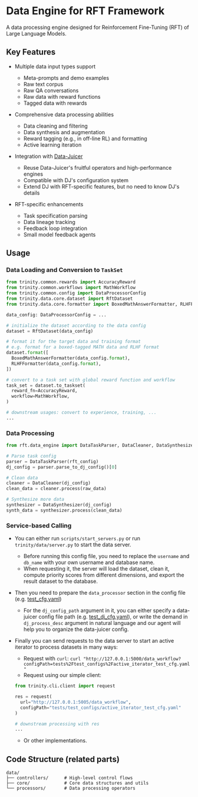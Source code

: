 # Data Engine for RFT Framework

A data processing engine designed for Reinforcement Fine-Tuning (RFT) of Large Language Models.

## Key Features

- Multiple data input types support
  - Meta-prompts and demo examples
  - Raw text corpus
  - Raw QA conversations
  - Raw data with reward functions
  - Tagged data with rewards

- Comprehensive data processing abilities
  - Data cleaning and filtering
  - Data synthesis and augmentation
  - Reward tagging (e.g., in off-line RL) and formatting
  - Active learning iteration

- Integration with [Data-Juicer](https://github.com/modelscope/data-juicer)
  - Reuse Data-Juicer's fruitful operators and high-performance engines
  - Compatible with DJ's configuration system
  - Extend DJ with RFT-specific features, but no need to know DJ's details

- RFT-specific enhancements
  - Task specification parsing
  - Data lineage tracking
  - Feedback loop integration
  - Small model feedback agents

## Usage

### Data Loading and Conversion to `TaskSet`

```python
from trinity.common.rewards import AccuracyReward
from trinity.common.workflows import MathWorkflow
from trinity.common.config import DataProcessorConfig
from trinity.data.core.dataset import RftDataset
from trinity.data.core.formatter import BoxedMathAnswerFormatter, RLHFFormatter

data_config: DataProcessorConfig = ...

# initialize the dataset according to the data config
dataset = RftDataset(data_config)

# format it for the target data and training format
# e.g. format for a boxed-tagged MATH data and RLHF format
dataset.format([
  BoxedMathAnswerFormatter(data_config.format),
  RLHFFormatter(data_config.format),
])

# convert to a task set with global reward function and workflow
task_set = dataset.to_taskset(
  reward_fn=AccuracyReward,
  workflow=MathWorkflow,
)

# downstream usages: convert to experience, training, ...
...

```

### Data Processing

```python
from rft.data_engine import DataTaskParser, DataCleaner, DataSynthesizer

# Parse task config
parser = DataTaskParser(rft_config)
dj_config = parser.parse_to_dj_config()[0]

# Clean data
cleaner = DataCleaner(dj_config)
clean_data = cleaner.process(raw_data)

# Synthesize more data
synthesizer = DataSynthesizer(dj_config)
synth_data = synthesizer.process(clean_data)
```

### Service-based Calling

- You can either run `scripts/start_servers.py` or run `trinity/data/server.py` to start the data server.
  - Before running this config file, you need to replace the `username` and `db_name` with your own username and database name.
  - When requesting it, the server will load the dataset, clean it, compute priority scores from different dimensions, and export the result dataset to the database.
- Then you need to prepare the `data_processor` section in the config file (e.g. [test_cfg.yaml](tests/test_configs/active_iterator_test_cfg.yaml))
  - For the `dj_config_path` argument in it, you can either specify a data-juicer config file path (e.g. [test_dj_cfg.yaml](tests/test_configs/active_iterator_test_dj_cfg.yaml)), or write the demand in `dj_process_desc` argument in natural language and our agent will help you to organize the data-juicer config.
- Finally you can send requests to the data server to start an active iterator to process datasets in many ways:
  - Request with `curl`: `curl "http://127.0.0.1:5000/data_workflow?configPath=tests%2Ftest_configs%2Factive_iterator_test_cfg.yaml"`
  - Request using our simple client:

  ```python
  from trinity.cli.client import request

  res = request(
    url="http://127.0.0.1:5005/data_workflow",
    configPath="tests/test_configs/active_iterator_test_cfg.yaml"
  )

  # downstream processing with res
  ...
  ```

  - Or other implementations.

## Code Structure (related parts)
```text
data/
├── controllers/      # High-level control flows
├── core/             # Core data structures and utils
└── processors/       # Data processing operators
```
